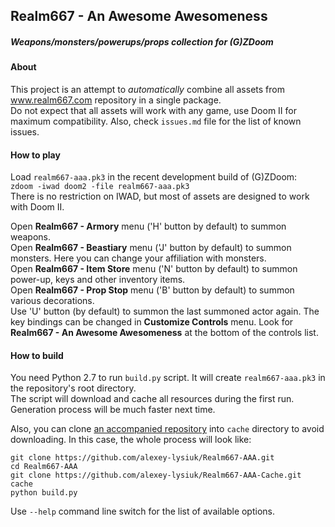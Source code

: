 ## Realm667 - An Awesome Awesomeness
##### Weapons/monsters/powerups/props collection for (G)ZDoom
#### About

This project is an attempt to _automatically_ combine all assets from www.realm667.com repository in a single package.  
Do not expect that all assets will work with any game, use Doom II for maximum compatibility. Also, check `issues.md` file for the list of known issues.

#### How to play

Load `realm667-aaa.pk3` in the recent development build of (G)ZDoom:  
`zdoom -iwad doom2 -file realm667-aaa.pk3`  
There is no restriction on IWAD, but most of assets are designed to work with Doom II.  
  
Open **Realm667 - Armory** menu ('H' button by default) to summon weapons.  
Open **Realm667 - Beastiary** menu ('J' button by default) to summon monsters. Here you can change your affiliation with monsters.  
Open **Realm667 - Item Store** menu ('N' button by default) to summon power-up, keys and other inventory items.  
Open **Realm667 - Prop Stop** menu ('B' button by default) to summon various decorations.  
Use 'U' button (by default) to summon the last summoned actor again.
The key bindings can be changed in **Customize Controls** menu. Look for **Realm667 - An Awesome Awesomeness** at the bottom of the controls list.


#### How to build

You need Python 2.7 to run `build.py` script. It will create `realm667-aaa.pk3` in the repository's root directory.  
The script will download and cache all resources during the first run. Generation process will be much faster next time.  
  
Also, you can clone [an accompanied repository](https://github.com/alexey-lysiuk/Realm667-AAA-Cache) into `cache` directory to avoid downloading. In this case, the whole process will look like:
```
git clone https://github.com/alexey-lysiuk/Realm667-AAA.git
cd Realm667-AAA
git clone https://github.com/alexey-lysiuk/Realm667-AAA-Cache.git cache
python build.py
```
Use `--help` command line switch for the list of available options.
